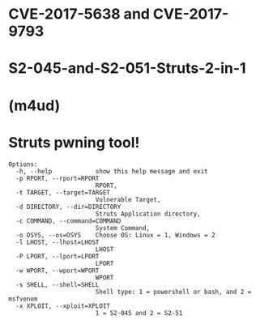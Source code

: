 # CVE-2017-5638 and CVE-2017-9793
# S2-045-and-S2-051-Struts-2-in-1
# (m4ud)
# Struts pwning tool!


    Options:
      -h, --help            show this help message and exit
      -p RPORT, --rport=RPORT
                            RPORT,
      -t TARGET, --target=TARGET
                            Vulnerable Target,
      -d DIRECTORY, --dir=DIRECTORY
                            Struts Application directory,
      -c COMMAND, --command=COMMAND
                            System Command,
      -o OSYS, --os=OSYS    Choose OS: Linux = 1, Windows = 2
      -l LHOST, --lhost=LHOST
                            LHOST
      -P LPORT, --lport=LPORT
                            LPORT
      -w WPORT, --wport=WPORT
                            WPORT
      -s SHELL, --shell=SHELL
                            Shell type: 1 = powershell or bash, and 2 = msfvenom
      -x XPLOIT, --xploit=XPLOIT
                            1 = S2-045 and 2 = S2-51
